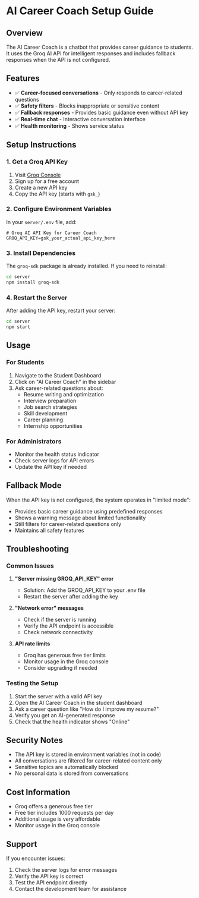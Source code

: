 # AI Career Coach Setup Guide

## Overview
The AI Career Coach is a chatbot that provides career guidance to students. It uses the Groq AI API for intelligent responses and includes fallback responses when the API is not configured.

## Features
- ✅ **Career-focused conversations** - Only responds to career-related questions
- ✅ **Safety filters** - Blocks inappropriate or sensitive content
- ✅ **Fallback responses** - Provides basic guidance even without API key
- ✅ **Real-time chat** - Interactive conversation interface
- ✅ **Health monitoring** - Shows service status

## Setup Instructions

### 1. Get a Groq API Key
1. Visit [Groq Console](https://console.groq.com/)
2. Sign up for a free account
3. Create a new API key
4. Copy the API key (starts with `gsk_`)

### 2. Configure Environment Variables
In your `server/.env` file, add:

```env
# Groq AI API Key for Career Coach
GROQ_API_KEY=gsk_your_actual_api_key_here
```

### 3. Install Dependencies
The `groq-sdk` package is already installed. If you need to reinstall:

```bash
cd server
npm install groq-sdk
```

### 4. Restart the Server
After adding the API key, restart your server:

```bash
cd server
npm start
```

## Usage

### For Students
1. Navigate to the Student Dashboard
2. Click on "AI Career Coach" in the sidebar
3. Ask career-related questions about:
   - Resume writing and optimization
   - Interview preparation
   - Job search strategies
   - Skill development
   - Career planning
   - Internship opportunities

### For Administrators
- Monitor the health status indicator
- Check server logs for API errors
- Update the API key if needed

## Fallback Mode
When the API key is not configured, the system operates in "limited mode":
- Provides basic career guidance using predefined responses
- Shows a warning message about limited functionality
- Still filters for career-related questions only
- Maintains all safety features

## Troubleshooting

### Common Issues

1. **"Server missing GROQ_API_KEY" error**
   - Solution: Add the GROQ_API_KEY to your .env file
   - Restart the server after adding the key

2. **"Network error" messages**
   - Check if the server is running
   - Verify the API endpoint is accessible
   - Check network connectivity

3. **API rate limits**
   - Groq has generous free tier limits
   - Monitor usage in the Groq console
   - Consider upgrading if needed

### Testing the Setup
1. Start the server with a valid API key
2. Open the AI Career Coach in the student dashboard
3. Ask a career question like "How do I improve my resume?"
4. Verify you get an AI-generated response
5. Check that the health indicator shows "Online"

## Security Notes
- The API key is stored in environment variables (not in code)
- All conversations are filtered for career-related content only
- Sensitive topics are automatically blocked
- No personal data is stored from conversations

## Cost Information
- Groq offers a generous free tier
- Free tier includes 1000 requests per day
- Additional usage is very affordable
- Monitor usage in the Groq console

## Support
If you encounter issues:
1. Check the server logs for error messages
2. Verify the API key is correct
3. Test the API endpoint directly
4. Contact the development team for assistance
